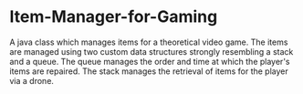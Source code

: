 # Item-Manager-for-Gaming
A java class which manages items for a theoretical video game. The items are managed using two custom data structures strongly resembling a stack and a queue. The queue manages the order and time at which the player's items are repaired. The stack manages the retrieval of items for the player via a drone.
